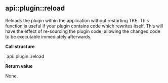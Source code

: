 ## api::plugin::reload

Reloads the plugin within the application without restarting TKE.  This
function is useful if your plugin contains code which rewrites itself.
This will have the effect of re-sourcing the plugin code, allowing the
changed code to be executable immediately afterwards.

**Call structure**

`api::plugin::reload

**Return value**

None.
